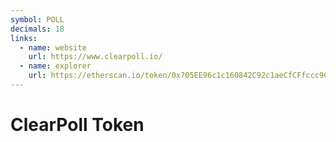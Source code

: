 ```yaml
---
symbol: POLL
decimals: 18
links:
  - name: website
    url: https://www.clearpoll.io/
  - name: explorer
    url: https://etherscan.io/token/0x705EE96c1c160842C92c1aeCfCFfccc9C412e3D9
---
```


# ClearPoll Token
